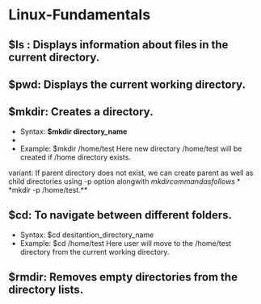 # Linux-Fundamentals

## $ls : Displays information about files in the current directory.

## $pwd: Displays the current working directory.

## $mkdir: Creates a directory.

- Syntax: **$mkdir directory_name**
- 
- Example: $mkdir /home/test
Here new directory /home/test will be created if /home directory exists.

variant: If parent directory does not exist, we can create parent as well as child directories using -p option alongwith $mkdir command as follows
**$mkdir -p /home/test.**


## $cd: To navigate between different folders.

- Syntax: $cd desitantion_directory_name
- Example: $cd /home/test
Here user will move to the /home/test directory from the current working directory.

## $rmdir: Removes empty directories from the directory lists.
